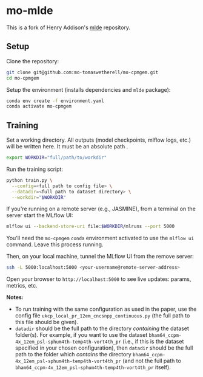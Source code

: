 # mo-mlde

This is a fork of Henry Addison's [mlde](https://github.com/henryaddison/mlde) repository.

## Setup

Clone the repository:

```bash
git clone git@github.com:mo-tomaswetherell/mo-cpmgem.git
cd mo-cpmgem
```

Setup the environment (installs dependencies and `mlde` package):

```bash
conda env create -f environment.yaml
conda activate mo-cpmgem
```

## Training

Set a working directory. All outputs (model checkpoints, mlflow logs, etc.) will be written here. It must be an absolute path .

```bash
export WORKDIR="full/path/to/workdir"
```

Run the training script:

```bash
python train.py \
  --config=<full path to config file> \
  --datadir=<full path to dataset directory> \
  --workdir="$WORKDIR"
```

If you're running on a remote server (e.g., JASMINE), from a terminal on the server start the MLflow UI:

```bash
mlflow ui --backend-store-uri file:$WORKDIR/mlruns --port 5000
```

You'll need the `mo-cpmgem` `conda` environment activated to use the `mlflow ui` command. Leave this process running.

Then, on your local machine, tunnel the MLflow UI from the remove server:

```bash
ssh -L 5000:localhost:5000 <your-username@remote-server-address>
```

Open your browser to `http://localhost:5000` to see live updates: params, metrics, etc.

**Notes:**
* To run training with the same configuration as used in the paper, use the config file `ukcp_local_pr_12em_cncsnpp_continuous.py` (the full path to this file should be given).
* `datadir` should be the full path to the directory *containing* the dataset folder(s). For example, if you want to use the dataset `bham64_ccpm-4x_12em_psl-sphum4th-temp4th-vort4th_pr` (i.e., if this is the dataset specified in your chosen configuration), then `datadir` should be the full path to the folder which *contains* the directory `bham64_ccpm-4x_12em_psl-sphum4th-temp4th-vort4th_pr` (and not the full path to `bham64_ccpm-4x_12em_psl-sphum4th-temp4th-vort4th_pr` itself).
